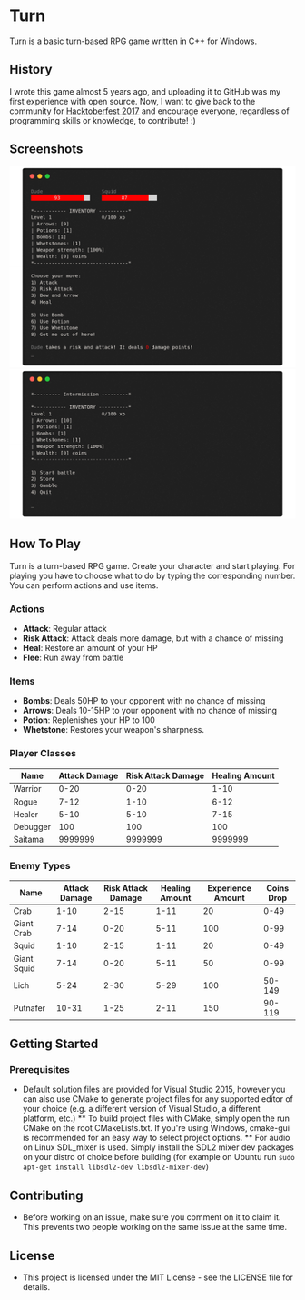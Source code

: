 # Turn
Turn is a basic turn-based RPG game written in C++ for Windows. 

## History
I wrote this game almost 5 years ago, and uploading it to GitHub was my first experience with open source. Now, I want to give back to the community for [Hacktoberfest 2017](https://hacktoberfest.digitalocean.com/) and encourage everyone, regardless of programming skills or knowledge, to contribute! :)  

## Screenshots

![Battle screen](screenshots/battle.png)
![Menu screen](screenshots/menu.png)

## How To Play

Turn is a turn-based RPG game. Create your character and start playing. For playing you have to choose what to do by typing the corresponding number. You can perform actions and use items.

### Actions
* **Attack**: Regular attack
* **Risk Attack**: Attack deals more damage, but with a chance of missing
* **Heal**: Restore an amount of your HP
* **Flee**: Run away from battle

### Items
* **Bombs**: Deals 50HP to your opponent with no chance of missing
* **Arrows**: Deals 10-15HP to your opponent with no chance of missing
* **Potion**: Replenishes your HP to 100
* **Whetstone**: Restores your weapon's sharpness.

### Player Classes
| Name     | Attack Damage | Risk Attack Damage | Healing Amount |
|----------|---------------|--------------------|----------------|
| Warrior  |      0-20     |        0-20        |      1-10      |
| Rogue    |      7-12     |        1-10        |      6-12      |
| Healer   |      5-10     |        5-10        |      7-15      |
| Debugger |      100      |         100        |       100      |
| Saitama  |    9999999    |       9999999      |     9999999    |

### Enemy Types
| Name        | Attack Damage | Risk Attack Damage | Healing Amount | Experience Amount | Coins Drop |
|-------------|---------------|--------------------|----------------|-------------------|------------|
| Crab        |      1-10     |        2-15        |      1-11      |         20        |    0-49    |
| Giant Crab  |      7-14     |        0-20        |      5-11      |        100        |    0-99    |
| Squid       |      1-10     |        2-15        |      1-11      |         20        |    0-49    |
| Giant Squid |      7-14     |        0-20        |      5-11      |         50        |    0-99    |
| Lich        |      5-24     |        2-30        |      5-29      |        100        |   50-149   |
| Putnafer    |      10-31    |        1-25        |      2-11      |        150        |   90-119   |

## Getting Started
### Prerequisites
* Default solution files are provided for Visual Studio 2015, however you can also use CMake to generate project files for any supported
editor of your choice (e.g. a different version of Visual Studio, a different platform, etc.)
** To build project files with CMake, simply open the run CMake on the root CMakeLists.txt. If you're using Windows, cmake-gui is recommended
for an easy way to select project options.
** For audio on Linux SDL_mixer is used. Simply install the SDL2 mixer dev packages on your distro of choice before building (for example on Ubuntu run `sudo apt-get install libsdl2-dev libsdl2-mixer-dev`)

## Contributing
* Before working on an issue, make sure you comment on it to claim it. This prevents two people working on the same issue at the same time.

## License
* This project is licensed under the MIT License - see the LICENSE file for details.

